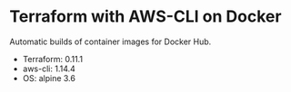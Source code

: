 # Terraform with AWS-CLI on Docker
Automatic builds of container images for Docker Hub.

- Terraform: 0.11.1
- aws-cli: 1.14.4
- OS: alpine 3.6
